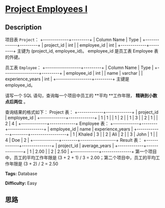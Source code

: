 # [Project Employees I][title]

## Description

项目表 `Project`：
            +-------------+---------+    | Column Name | Type    |    +-------------+---------+    | project_id  | int     |    | employee_id | int     |    +-------------+---------+    主键为 (project_id, employee_id)。    employee_id 是员工表 Employee 表的外键。    

员工表 `Employee`：
            +------------------+---------+    | Column Name      | Type    |    +------------------+---------+    | employee_id      | int     |    | name             | varchar |    | experience_years | int     |    +------------------+---------+    主键是 employee_id。    



请写一个 SQL 语句，查询每一个项目中员工的  **平均  **工作年限， **精确到小数点后两位** 。

查询结果的格式如下：
            Project 表：    +-------------+-------------+    | project_id  | employee_id |    +-------------+-------------+    | 1           | 1           |    | 1           | 2           |    | 1           | 3           |    | 2           | 1           |    | 2           | 4           |    +-------------+-------------+        Employee 表：    +-------------+--------+------------------+    | employee_id | name   | experience_years |    +-------------+--------+------------------+    | 1           | Khaled | 3                |    | 2           | Ali    | 2                |    | 3           | John   | 1                |    | 4           | Doe    | 2                |    +-------------+--------+------------------+        Result 表：    +-------------+---------------+    | project_id  | average_years |    +-------------+---------------+    | 1           | 2.00          |    | 2           | 2.50          |    +-------------+---------------+    第一个项目中，员工的平均工作年限是 (3 + 2 + 1) / 3 = 2.00；第二个项目中，员工的平均工作年限是 (3 + 2) / 2 = 2.50    


**Tags:** Database

**Difficulty:** Easy

## 思路

[title]: https://leetcode-cn.com/problems/project-employees-i
